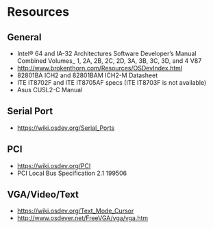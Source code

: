 # Resources

## General

 - Intel® 64 and IA-32 Architectures Software Developer’s Manual Combined Volumes_ 1, 2A, 2B, 2C, 2D, 3A, 3B, 3C, 3D, and 4 V87
 - http://www.brokenthorn.com/Resources/OSDevIndex.html
 - 82801BA ICH2 and 82801BAM ICH2-M Datasheet
 - ITE IT8702F and ITE IT8705AF specs (ITE IT8703F is not available)
 - Asus CUSL2-C Manual

## Serial Port

 - https://wiki.osdev.org/Serial_Ports

## PCI

 - https://wiki.osdev.org/PCI
 - PCI Local Bus Specification 2.1 199506

## VGA/Video/Text

 - https://wiki.osdev.org/Text_Mode_Cursor
 - http://www.osdever.net/FreeVGA/vga/vga.htm
